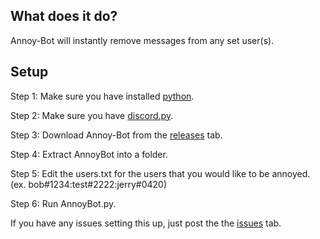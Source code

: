 ## What does it do?
Annoy-Bot will instantly remove messages from any set user(s).

## Setup
Step 1: Make sure you have installed [python](https://www.python.org/).

Step 2: Make sure you have [discord.py](https://github.com/Rapptz/discord.py).

Step 3: Download Annoy-Bot from the [releases](https://github.com/digitaldisarray/Annoy-Bot/releases) tab.

Step 4: Extract AnnoyBot into a folder.

Step 5: Edit the users.txt for the users that you would like to be annoyed. (ex. bob#1234:test#2222:jerry#0420)

Step 6: Run AnnoyBot.py.

If you have any issues setting this up, just post the the [issues](https://github.com/digitaldisarray/Annoy-Bot/issues) tab.
